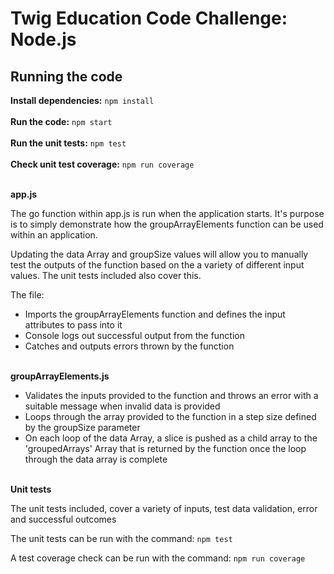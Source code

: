 # Twig Education Code Challenge: Node.js #

## Running the code ##

**Install dependencies:** `npm install`
\
\
**Run the code:** `npm start`
\
\
**Run the unit tests:** `npm test`
\
\
**Check unit test coverage:** `npm run coverage`

\
**app.js**

The go function within app.js is run when the application starts. It's purpose is to simply demonstrate how the groupArrayElements function can be used within an application. 

Updating the data Array and groupSize values will allow you to manually test the outputs of the function based on the a variety of different input values. The unit tests included also cover this. 

The file:
- Imports the groupArrayElements function and defines the input attributes to pass into it
- Console logs out successful output from the function
- Catches and outputs errors thrown by the function

\
**groupArrayElements.js**

- Validates the inputs provided to the function and throws an error with a suitable message when invalid data is provided
- Loops through the array provided to the function in a step size defined by the groupSize parameter
- On each loop of the data Array, a slice is pushed as a child array to the 'groupedArrays' Array that is returned by the function once the loop through the data array is complete 

\
**Unit tests**

The unit tests included, cover a variety of inputs, test data validation, error and successful outcomes

The unit tests can be run with the command: `npm test`

A test coverage check can be run with the command: `npm run coverage`